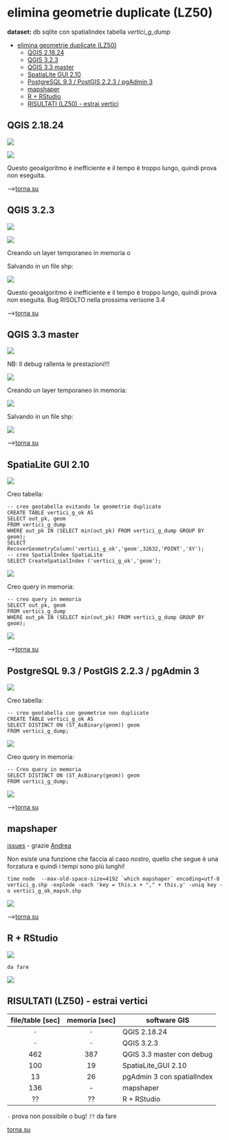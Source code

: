 # elimina geometrie duplicate (LZ50)

**dataset:** db sqlite con spatialindex tabella _vertici_g_dump_

<!-- TOC -->

- [elimina geometrie duplicate (LZ50)](#elimina-geometrie-duplicate-lz50)
  - [QGIS 2.18.24](#qgis-21824)
  - [QGIS 3.2.3](#qgis-323)
  - [QGIS 3.3 master](#qgis-33-master)
  - [SpatiaLite GUI 2.10](#spatialite-gui-210)
  - [PostgreSQL 9.3 / PostGIS 2.2.3 / pgAdmin 3](#postgresql-93--postgis-223--pgadmin-3)
  - [mapshaper](#mapshaper)
  - [R + RStudio](#r--rstudio)
  - [RISULTATI (LZ50) - estrai vertici](#risultati-lz50---estrai-vertici)

<!-- /TOC -->

## QGIS 2.18.24

![](../img/qgis21824_info.png)

![](../img/elimina_d/qgis21824_01.png)

Questo geoalgoritmo è inefficiente e il tempo è troppo lungo, quindi prova non eseguita.

-->[torna su](#elimina-geometrie-duplicate-lz50)

## QGIS 3.2.3

![](../img/qgis323_info.png)

![](../img/elimina_d/qgis323_01.png)

Creando un layer temporaneo in memoria o

Salvando in un file shp:

![](../img/elimina_d/qgis323_02.png)

Questo geoalgoritmo è inefficiente e il tempo è troppo lungo, quindi prova non eseguita. Bug RISOLTO nella prossima verisone 3.4

-->[torna su](#elimina-geometrie-duplicate-lz50)

## QGIS 3.3 master

![](../img/qgis33_master_info.png)

NB: Il debug rallenta le prestazioni!!!

![](../img/elimina_d/qgis330_01.png)

Creando un layer temporaneo in memoria:

![](../img/elimina_d/qgis330_02.png)

Salvando in un file shp:

![](../img/elimina_d/qgis330_04.png)

-->[torna su](#elimina-geometrie-duplicate-lz50)

## SpatiaLite GUI 2.10

![](../img/spatialite_gui_210_info.png)

Creo tabella:
```
-- creo geotabella evitando le geometrie duplicate
CREATE TABLE vertici_g_ok AS
SELECT out_pk, geom
FROM vertici_g_dump
WHERE out_pk IN (SELECT min(out_pk) FROM vertici_g_dump GROUP BY geom);
SELECT RecoverGeometryColumn('vertici_g_ok','geom',32632,'POINT','XY');
-- creo SpatialIndex SpatiaLite
SELECT CreateSpatialIndex ('vertici_g_ok','geom');
```
![](../img/elimina_d/sl_210_01.png)

Creo query in memoria:

```
-- creo query in memoria
SELECT out_pk, geom
FROM vertici_g_dump
WHERE out_pk IN (SELECT min(out_pk) FROM vertici_g_dump GROUP BY geom);
```

![](../img/elimina_d/sl_210_02.png)

-->[torna su](#elimina-geometrie-duplicate-lz50)

## PostgreSQL 9.3 / PostGIS 2.2.3 / pgAdmin 3

![](../img/pgAmin3_info.png)

Creo tabella:

```
-- creo geotabella con geometrie non duplicate
CREATE TABLE vertici_g_ok AS
SELECT DISTINCT ON (ST_AsBinary(geom)) geom 
FROM vertici_g_dump;
```
![](../img/elimina_d/pg_223_01.png)

Creo query in memoria:

```
-- Creo query in memoria
SELECT DISTINCT ON (ST_AsBinary(geom)) geom 
FROM vertici_g_dump;
```

![](../img/elimina_d/pg_223_02.png)

-->[torna su](#elimina-geometrie-duplicate-lz50)

## mapshaper

[issues](https://github.com/mbloch/mapshaper/issues/305) - grazie [Andrea](https://twitter.com/aborruso?lang=it)

Non esiste una funzione che faccia al caso nostro, quello che segue è una forzatura e quindi i tempi sono più lunghi!
```
time node  --max-old-space-size=4192 `which mapshaper` encoding=utf-8 vertici_g.shp -explode -each 'key = this.x + "," + this.y' -uniq key -o vertici_g_ok_mapsh.shp
```

![](../img/elimina_d/mapshaper_01.png)


-->[torna su](#elimina-geometrie-duplicate-lz50)

## R + RStudio

![](../img/rstudio_info.png)

```
da fare
```
![](../img/elimina_d/rstudio_01.png)

## RISULTATI (LZ50) - estrai vertici

file/table [sec]|memoria [sec]|software GIS
:---------:|:---------:|---------
  `-`      |    `-`    |QGIS 2.18.24
  `-`      |    `-`    |QGIS 3.2.3
462        |  387      |QGIS 3.3 master con debug
100        |   19      |SpatiaLite_GUI 2.10
13         |   26      |pgAdmin 3 con spatialIndex
136        |    -      |mapshaper
??         |   ??      |R + RStudio

`-` prova non possibile o bug!  `??` da fare 

[torna su](#elimina-geometrie-duplicate-lz50)